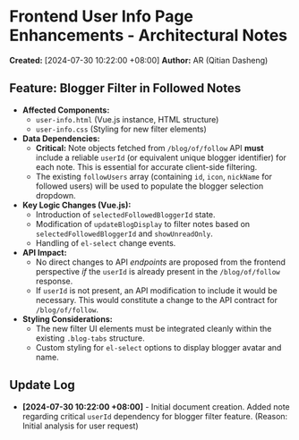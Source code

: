 # Frontend User Info Page Enhancements - Architectural Notes

**Created:** [2024-07-30 10:22:00 +08:00]
**Author:** AR (Qitian Dasheng)

## Feature: Blogger Filter in Followed Notes

*   **Affected Components:**
    *   `user-info.html` (Vue.js instance, HTML structure)
    *   `user-info.css` (Styling for new filter elements)
*   **Data Dependencies:**
    *   **Critical:** Note objects fetched from `/blog/of/follow` API **must** include a reliable `userId` (or equivalent unique blogger identifier) for each note. This is essential for accurate client-side filtering.
    *   The existing `followUsers` array (containing `id`, `icon`, `nickName` for followed users) will be used to populate the blogger selection dropdown.
*   **Key Logic Changes (Vue.js):**
    *   Introduction of `selectedFollowedBloggerId` state.
    *   Modification of `updateBlogDisplay` to filter notes based on `selectedFollowedBloggerId` and `showUnreadOnly`.
    *   Handling of `el-select` change events.
*   **API Impact:**
    *   No direct changes to API *endpoints* are proposed from the frontend perspective *if* the `userId` is already present in the `/blog/of/follow` response.
    *   If `userId` is not present, an API modification to include it would be necessary. This would constitute a change to the API contract for `/blog/of/follow`.
*   **Styling Considerations:**
    *   The new filter UI elements must be integrated cleanly within the existing `.blog-tabs` structure.
    *   Custom styling for `el-select` options to display blogger avatar and name.

## Update Log

*   **[2024-07-30 10:22:00 +08:00]** - Initial document creation. Added note regarding critical `userId` dependency for blogger filter feature. (Reason: Initial analysis for user request)